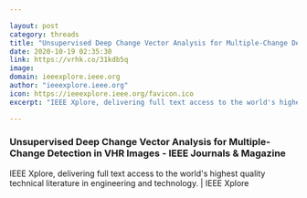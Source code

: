 ```yaml
---

layout: post
category: threads
title: "Unsupervised Deep Change Vector Analysis for Multiple-Change Detection in VHR Images - IEEE Journals &amp; Magazine"
date: 2020-10-19 02:35:30
link: https://vrhk.co/31kdb5q
image: 
domain: ieeexplore.ieee.org
author: "ieeexplore.ieee.org"
icon: https://ieeexplore.ieee.org/favicon.ico
excerpt: "IEEE Xplore, delivering full text access to the world's highest quality technical literature in engineering and technology. | IEEE Xplore"

---
```


### Unsupervised Deep Change Vector Analysis for Multiple-Change Detection in VHR Images - IEEE Journals &amp; Magazine

IEEE Xplore, delivering full text access to the world's highest quality technical literature in engineering and technology. | IEEE Xplore